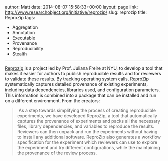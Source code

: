 author: Matt
date: 2014-08-07 15:58:33+00:00
layout: page
link: http://www.researchobject.org/initiative/reprozip/
slug: reprozip
title: ReproZip
tags:
- Aggregation
- Annotation
- Executable
- Provenance
- Reproducibility
- Stealth
---
[Reprozip](https://pypi.python.org/pypi/reprozip/0.1.0-beta) is a project led by Prof. Juliana Freire at NYU, to develop a tool that makes it easier for authors to publish reproducible results and for reviewers to validate these results.
By tracking operating system calls, ReproZip systematically captures detailed provenance of existing experiments, including data dependencies, libraries used, and conﬁguration parameters. This information is combined into a package that can be installed and run on a different environment.
From the creators:


<blockquote> As a step towards simplifying the process of creating reproducible experiments, we have developed ReproZip, a tool that automatically captures the provenance of experiments and packs all the necessary files, library dependencies, and variables to reproduce the results. Reviewers can then unpack and run the experiments without having to install any additional software. ReproZip also generates a workflow specification for the experiment which reviewers can use to explore the experiment and try different configurations, while the maintaining the provenance of the review process.</blockquote>
